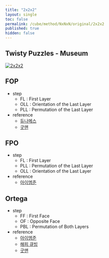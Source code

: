 ```yaml
---
title: "2x2x2"
layout: single
toc: false
permalink: /cube/method/NxNxN/original/2x2x2
published: true
hidden: false
---
```


<head>
  <base target="_blank">
</head>



## Twisty Puzzles - Museum

<a href="https://twistypuzzles.com/app/museum/museum_showitem.php?pkey=20">
  <img alt="2x2x2" src="https://twistypuzzles.com/museum/large/00020-01.jpg">
</a>



## FOP

- step
  - FL : First Layer
  - OLL : Orientation of the Last Layer
  - PLL : Permutation of the Last Layer
- reference
  - [듀나메스](https://youtu.be/wTMsdWKq6No)
  - [굿맨](https://youtu.be/byZU8_inqSU)



## FPO

- step
  - FL : First Layer
  - PLL : Permutation of the Last Layer
  - OLL : Orientation of the Last Layer
- reference
  - [아이엠준](https://youtu.be/3UtuDW2THL4)



## Ortega

- step
  - FF : First Face
  - OF : Opposite Face
  - PBL : Permutation of Both Layers
- reference
  - [아이엠준](https://youtu.be/BNmOS69maw4)
  - [해피 큐빙](https://youtu.be/3d1IKL6HMUs)
  - [굿맨](https://youtu.be/zcihyvuCvMQ)
